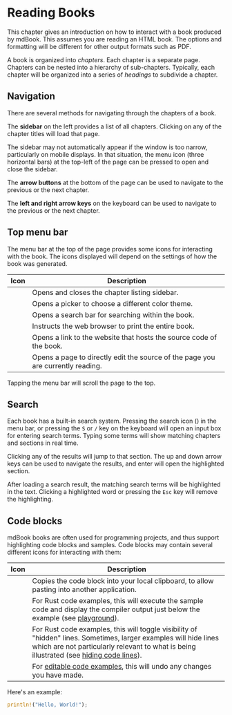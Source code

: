 # Reading Books

This chapter gives an introduction on how to interact with a book produced by mdBook.
This assumes you are reading an HTML book.
The options and formatting will be different for other output formats such as PDF.

A book is organized into *chapters*.
Each chapter is a separate page.
Chapters can be nested into a hierarchy of sub-chapters.
Typically, each chapter will be organized into a series of *headings* to subdivide a chapter.

## Navigation

There are several methods for navigating through the chapters of a book.

The **sidebar** on the left provides a list of all chapters.
Clicking on any of the chapter titles will load that page.

The sidebar may not automatically appear if the window is too narrow, particularly on mobile displays.
In that situation, the menu icon (three horizontal bars) at the top-left of the page can be pressed to open and close the sidebar.

The **arrow buttons** at the bottom of the page can be used to navigate to the previous or the next chapter.

The **left and right arrow keys** on the keyboard can be used to navigate to the previous or the next chapter.

## Top menu bar

The menu bar at the top of the page provides some icons for interacting with the book.
The icons displayed will depend on the settings of how the book was generated.

| Icon | Description |
|------|-------------|
| <i class="fa fa-bars"></i> | Opens and closes the chapter listing sidebar. |
| <i class="fa fa-paint-brush"></i> | Opens a picker to choose a different color theme. |
| <i class="fa fa-search"></i> | Opens a search bar for searching within the book. |
| <i class="fa fa-print"></i> | Instructs the web browser to print the entire book. |
| <i class="fa fa-github"></i> | Opens a link to the website that hosts the source code of the book. |
| <i class="fa fa-edit"></i> | Opens a page to directly edit the source of the page you are currently reading. |

Tapping the menu bar will scroll the page to the top.

## Search

Each book has a built-in search system.
Pressing the search icon (<i class="fa fa-search"></i>) in the menu bar, or pressing the `S` or `/` key on the keyboard will open an input box for entering search terms.
Typing some terms will show matching chapters and sections in real time.

Clicking any of the results will jump to that section.
The up and down arrow keys can be used to navigate the results, and enter will open the highlighted section.

After loading a search result, the matching search terms will be highlighted in the text.
Clicking a highlighted word or pressing the `Esc` key will remove the highlighting.

## Code blocks

mdBook books are often used for programming projects, and thus support highlighting code blocks and samples.
Code blocks may contain several different icons for interacting with them:

| Icon | Description |
|------|-------------|
| <i class="fa fa-copy"></i> | Copies the code block into your local clipboard, to allow pasting into another application. |
| <i class="fa fa-play"></i> | For Rust code examples, this will execute the sample code and display the compiler output just below the example (see [playground]). |
| <i class="fa fa-eye"></i> | For Rust code examples, this will toggle visibility of "hidden" lines. Sometimes, larger examples will hide lines which are not particularly relevant to what is being illustrated (see [hiding code lines]). |
| <i class="fa fa-history"></i> | For [editable code examples][editor], this will undo any changes you have made. |

Here's an example:

```rust
println!("Hello, World!");
```

[editor]: ../format/theme/editor.md
[playground]: ../format/mdbook.md#rust-playground
[hiding code lines]: ../format/mdbook.md#hiding-code-lines
